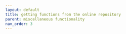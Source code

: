 ```yaml
---
layout: default
title: getting functions from the online repository
parent: miscellaneous functionality
nav_order: 3
---
```

